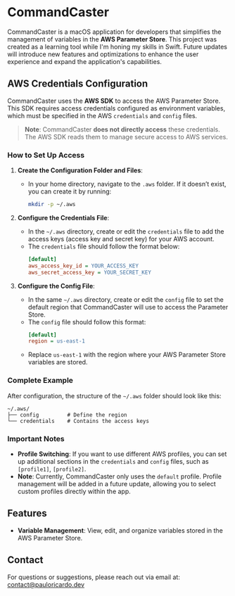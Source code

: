 # CommandCaster

CommandCaster is a macOS application for developers that simplifies the management of variables in the **AWS Parameter Store**. This project was created as a learning tool while I'm honing my skills in Swift. Future updates will introduce new features and optimizations to enhance the user experience and expand the application's capabilities.

## AWS Credentials Configuration

CommandCaster uses the **AWS SDK** to access the AWS Parameter Store. This SDK requires access credentials configured as environment variables, which must be specified in the AWS `credentials` and `config` files.

> **Note**: CommandCaster **does not directly access** these credentials. The AWS SDK reads them to manage secure access to AWS services.

### How to Set Up Access

1. **Create the Configuration Folder and Files**:
   - In your home directory, navigate to the `.aws` folder. If it doesn’t exist, you can create it by running:
     ```bash
     mkdir -p ~/.aws
     ```

2. **Configure the Credentials File**:
   - In the `~/.aws` directory, create or edit the `credentials` file to add the access keys (access key and secret key) for your AWS account.
   - The `credentials` file should follow the format below:
     ```ini
     [default]
     aws_access_key_id = YOUR_ACCESS_KEY
     aws_secret_access_key = YOUR_SECRET_KEY
     ```

3. **Configure the Config File**:
   - In the same `~/.aws` directory, create or edit the `config` file to set the default region that CommandCaster will use to access the Parameter Store.
   - The `config` file should follow this format:
     ```ini
     [default]
     region = us-east-1
     ```
   - Replace `us-east-1` with the region where your AWS Parameter Store variables are stored.

### Complete Example

After configuration, the structure of the `~/.aws` folder should look like this:

```
~/.aws/
├── config         # Define the region
└── credentials    # Contains the access keys
```

### Important Notes
- **Profile Switching**: If you want to use different AWS profiles, you can set up additional sections in the `credentials` and `config` files, such as `[profile1]`, `[profile2]`.
- **Note**: Currently, CommandCaster only uses the `default` profile. Profile management will be added in a future update, allowing you to select custom profiles directly within the app.

## Features

- **Variable Management**: View, edit, and organize variables stored in the AWS Parameter Store.

## Contact

For questions or suggestions, please reach out via email at: [contact@pauloricardo.dev](mailto:contact@pauloricardo.dev)
